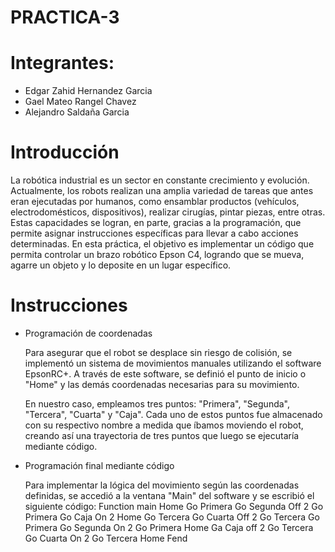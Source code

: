 # PRACTICA-3

# Integrantes:
 - Edgar Zahid Hernandez Garcia
 - Gael Mateo Rangel Chavez
 - Alejandro Saldaña Garcia

# Introducción
La robótica industrial es un sector en constante crecimiento y evolución. Actualmente, los robots realizan una amplia variedad de tareas que antes eran ejecutadas por humanos, como ensamblar productos (vehículos, electrodomésticos, dispositivos), realizar cirugías, pintar piezas, entre otras. Estas capacidades se logran, en parte, gracias a la programación, que permite asignar instrucciones específicas para llevar a cabo acciones determinadas.
En esta práctica, el objetivo es implementar un código que permita controlar un brazo robótico Epson C4, logrando que se mueva, agarre un objeto y lo deposite en un lugar específico.

# Instrucciones
- Programación de coordenadas
  
  Para asegurar que el robot se desplace sin riesgo de colisión, se implementó un sistema de movimientos manuales utilizando el software EpsonRC+.
  A través de este software, se definió el punto de inicio o "Home" y las demás coordenadas necesarias para su movimiento.

  En nuestro caso, empleamos tres puntos: "Primera", "Segunda", "Tercera", "Cuarta" y "Caja". Cada uno de estos puntos fue almacenado con su respectivo nombre a medida que 
  íbamos moviendo el robot, creando así una trayectoria de tres puntos que luego se ejecutaría mediante código.

- Programación final mediante código
  
  Para implementar la lógica del movimiento según las coordenadas definidas, se accedió a la ventana "Main" del software y se escribió el siguiente código:
  Function main
Home
Go Primera
Go Segunda
Off 2
Go Primera
Go Caja
On 2
Home
Go Tercera
Go Cuarta
Off 2
Go Tercera
Go Primera
Go Segunda
On 2
Go Primera
Home
Ga Caja
off 2
Go Tercera
Go Cuarta
On 2
Go Tercera
Home
Fend



